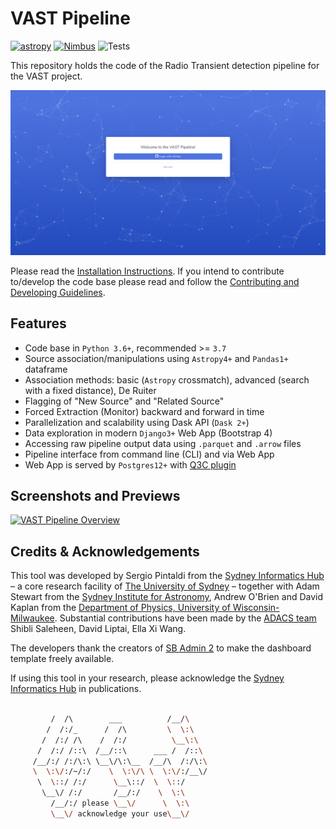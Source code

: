 # VAST Pipeline

<!-- created with https://shields.io/category/monitoring -->
[![astropy](http://img.shields.io/badge/powered%20by-AstroPy-orange.svg?style=flat)](http://www.astropy.org/)
[![Nimbus](https://img.shields.io/website?down_color=red&down_message=offline&label=Nimbus&up_color=green&up_message=online&url=https%3A%2F%2Fdata.vast-survey.org%2Fpipeline%2F)](https://data.vast-survey.org/pipeline/)
![Tests](https://github.com/askap-vast/vast-pipeline/workflows/test-suite/badge.svg)

This repository holds the code of the Radio Transient detection pipeline for the VAST project.

[![VAST Pipeline Login](https://github.com/askap-vast/vast-pipeline/blob/issue-385-mkdocs-doc/docs/img/login.png)](https://github.com/askap-vast/vast-pipeline/blob/issue-385-mkdocs-doc/docs/img/login.png)

Please read the [Installation Instructions](https://vast-survey.org/vast-pipeline/quickstart/installation/). If you intend to contribute to/develop the code base please read and follow the [Contributing and Developing Guidelines](https://vast-survey.org/vast-pipeline/developing/intro/).

## Features

* Code base in `Python 3.6+`, recommended >= `3.7`
* Source association/manipulations using `Astropy4+` and `Pandas1+` dataframe
* Association methods: basic (`Astropy` crossmatch), advanced (search with a fixed distance), De Ruiter
* Flagging of "New Source" and "Related Source"
* Forced Extraction (Monitor) backward and forward in time
* Parallelization and scalability using Dask API (`Dask 2+`)
* Data exploration in modern `Django3+` Web App (Bootstrap 4)
* Accessing raw pipeline output data using `.parquet` and `.arrow` files
* Pipeline interface from command line (CLI) and via Web App
* Web App is served by `Postgres12+` with [Q3C plugin](https://github.com/segasai/q3c)

## Screenshots and Previews

[![VAST Pipeline Overview](https://github.com/askap-vast/vast-pipeline/blob/issue-385-mkdocs-doc/docs/img/vast_pipeline_overview1.gif)](https://github.com/askap-vast/vast-pipeline/blob/issue-385-mkdocs-doc/docs/img/vast_pipeline_overview1.gif)


## Credits & Acknowledgements
This tool was developed by Sergio Pintaldi from the [Sydney Informatics Hub](https://informatics.sydney.edu.au) – a core research facility of [The University of Sydney](https://www.sydney.edu.au/) – together with Adam Stewart from the [Sydney Institute for Astronomy](https://sifa.sydney.edu.au/), Andrew O'Brien and David Kaplan from the [Department of Physics, University of Wisconsin-Milwaukee](https://uwm.edu/physics/research/astronomy-gravitation-cosmology/). Substantial contributions have been made by the [ADACS team](https://adacs.org.au/who-we-are/our-team/) Shibli Saleheen, David Liptai, Ella Xi Wang.

The developers thank the creators of [SB Admin 2](https://github.com/StartBootstrap/startbootstrap-sb-admin-2) to make the dashboard template freely available.

If using this tool in your research, please acknowledge the [Sydney Informatics Hub](https://informatics.sydney.edu.au) in publications.

```bash

         /  /\        ___          /__/\
        /  /:/_      /  /\         \  \:\
       /  /:/ /\    /  /:/          \__\:\
      /  /:/ /::\  /__/::\      ___ /  /::\
     /__/:/ /:/\:\ \__\/\:\__  /__/\  /:/\:\
     \  \:\/:/~/:/    \  \:\/\ \  \:\/:/__\/
      \  \::/ /:/      \__\::/  \  \::/
       \__\/ /:/       /__/:/    \  \:\
         /__/:/ please \__\/      \  \:\
         \__\/ acknowledge your use\__\/
```
